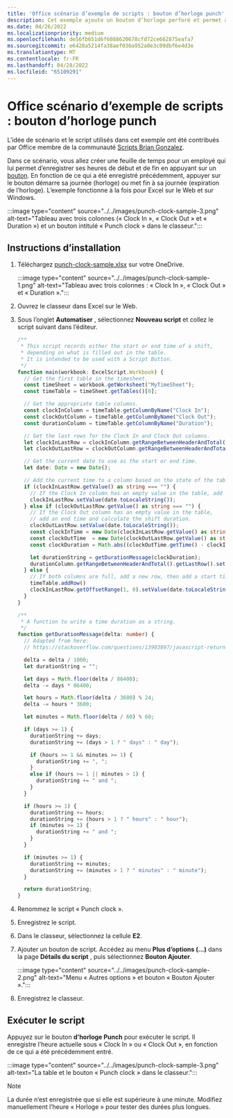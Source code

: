 ```yaml
---
title: 'Office scénario d’exemple de scripts : bouton d’horloge punch'
description: Cet exemple ajoute un bouton d’horloge perforé et permet à un utilisateur d’entrer et d’expirer à l’aide de l’heure actuelle.
ms.date: 04/26/2022
ms.localizationpriority: medium
ms.openlocfilehash: de56fb651d6f6088620678cfd72ce662875eafa7
ms.sourcegitcommit: e6428a5214fa38aef036a952a0e3c09dbf6e4d3e
ms.translationtype: MT
ms.contentlocale: fr-FR
ms.lasthandoff: 04/28/2022
ms.locfileid: "65109291"
---
```

# <a name="office-scripts-sample-scenario-punch-clock-button"></a>Office scénario d’exemple de scripts : bouton d’horloge punch

L’idée de scénario et le script utilisés dans cet exemple ont été contribués par Office membre de la communauté [Scripts Brian Gonzalez](https://github.com/b-gonzalez).

Dans ce scénario, vous allez créer une feuille de temps pour un employé qui lui permet d’enregistrer ses heures de début et de fin en appuyant sur un [bouton](../../develop/script-buttons.md). En fonction de ce qui a été enregistré précédemment, appuyer sur le bouton démarre sa journée (horloge) ou met fin à sa journée (expiration de l’horloge). L’exemple fonctionne à la fois pour Excel sur le Web et sur Windows.

:::image type="content" source="../../images/punch-clock-sample-3.png" alt-text="Tableau avec trois colonnes (« Clock In », « Clock Out » et « Duration ») et un bouton intitulé « Punch clock » dans le classeur.":::

## <a name="setup-instructions"></a>Instructions d’installation

1. Téléchargez <a href="punch-clock-sample.xlsx">punch-clock-sample.xlsx</a> sur votre OneDrive.

    :::image type="content" source="../../images/punch-clock-sample-1.png" alt-text="Tableau avec trois colonnes : « Clock In », « Clock Out » et « Duration ».":::

1. Ouvrez le classeur dans Excel sur le Web.

1. Sous l’onglet **Automatiser** , sélectionnez **Nouveau script** et collez le script suivant dans l’éditeur.

    ```typescript
    /**
     * This script records either the start or end time of a shift, 
     * depending on what is filled out in the table. 
     * It is intended to be used with a Script Button.
     */
    function main(workbook: ExcelScript.Workbook) {
      // Get the first table in the timesheet.
      const timeSheet = workbook.getWorksheet("MyTimeSheet");
      const timeTable = timeSheet.getTables()[0];
    
      // Get the appropriate table columns.
      const clockInColumn = timeTable.getColumnByName("Clock In");
      const clockOutColumn = timeTable.getColumnByName("Clock Out");
      const durationColumn = timeTable.getColumnByName("Duration");
    
      // Get the last rows for the Clock In and Clock Out columns.
      let clockInLastRow = clockInColumn.getRangeBetweenHeaderAndTotal().getLastRow();
      let clockOutLastRow = clockOutColumn.getRangeBetweenHeaderAndTotal().getLastRow();
    
      // Get the current date to use as the start or end time.
      let date: Date = new Date();
    
      // Add the current time to a column based on the state of the table.
      if (clockInLastRow.getValue() as string === "") {
        // If the Clock In column has an empty value in the table, add a start time.
        clockInLastRow.setValue(date.toLocaleString());
      } else if (clockOutLastRow.getValue() as string === "") {
        // If the Clock Out column has an empty value in the table, 
        // add an end time and calculate the shift duration.
        clockOutLastRow.setValue(date.toLocaleString());
        const clockInTime = new Date(clockInLastRow.getValue() as string);
        const clockOutTime  = new Date(clockOutLastRow.getValue() as string);
        const clockDuration = Math.abs((clockOutTime.getTime() - clockInTime.getTime()));
    
        let durationString = getDurationMessage(clockDuration);
        durationColumn.getRangeBetweenHeaderAndTotal().getLastRow().setValue(durationString);
      } else {
        // If both columns are full, add a new row, then add a start time.
        timeTable.addRow()
        clockInLastRow.getOffsetRange(1, 0).setValue(date.toLocaleString());
      }
    }
    
    /**
     * A function to write a time duration as a string.
     */
    function getDurationMessage(delta: number) {
      // Adapted from here:
      // https://stackoverflow.com/questions/13903897/javascript-return-number-of-days-hours-minutes-seconds-between-two-dates
    
      delta = delta / 1000;
      let durationString = "";
    
      let days = Math.floor(delta / 86400);
      delta -= days * 86400;
    
      let hours = Math.floor(delta / 3600) % 24;
      delta -= hours * 3600;
    
      let minutes = Math.floor(delta / 60) % 60;
    
      if (days >= 1) {
        durationString += days;
        durationString += (days > 1 ? " days" : " day");
    
        if (hours >= 1 && minutes >= 1) {
          durationString += ", ";
        }
        else if (hours >= 1 || minutes > 1) {
          durationString += " and ";
        }
      }
    
      if (hours >= 1) {
        durationString += hours;
        durationString += (hours > 1 ? " hours" : " hour");
        if (minutes >= 1) {
          durationString += " and ";
        }
      }
    
      if (minutes >= 1) {
        durationString += minutes;
        durationString += (minutes > 1 ? " minutes" : " minute");
      }
    
      return durationString;
    }
    ```

1. Renommez le script « Punch clock ».

1. Enregistrez le script.

1. Dans le classeur, sélectionnez la cellule **E2**.

1. Ajouter un bouton de script. Accédez au menu **Plus d’options (...)** dans la page **Détails du script** , puis sélectionnez **Bouton Ajouter**.

    :::image type="content" source="../../images/punch-clock-sample-2.png" alt-text="Menu « Autres options » et bouton « Bouton Ajouter ».":::

1. Enregistrez le classeur.

## <a name="run-the-script"></a>Exécuter le script

Appuyez sur le bouton **d’horloge Punch** pour exécuter le script. Il enregistre l’heure actuelle sous « Clock In » ou « Clock Out », en fonction de ce qui a été précédemment entré.

:::image type="content" source="../../images/punch-clock-sample-3.png" alt-text="La table et le bouton « Punch clock » dans le classeur.":::

> [!NOTE]
> La durée n’est enregistrée que si elle est supérieure à une minute. Modifiez manuellement l’heure « Horloge » pour tester des durées plus longues.
